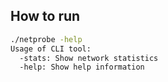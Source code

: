 ## How to run

```bash
./netprobe -help
Usage of CLI tool:
  -stats: Show network statistics
  -help: Show help information
```

